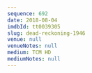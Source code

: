 ```yaml
---
sequence: 692
date: 2018-08-04
imdbId: tt0039305
slug: dead-reckoning-1946
venue: null
venueNotes: null
medium: TCM HD
mediumNotes: null
---
```

